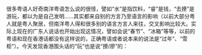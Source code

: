 很多粤语人好奇南洋粤语怎么说的很怪，譬如“水”是指饮料，“睿”是钱，“去撩”是游玩，都以为是自己发明……其实都来自别的方言乃至语言的影响（以前大部分粤人就是粤人聚居，但南洋粤人得和很多别的语言方言人来往，交叉影响比较大。实际上现在的广东人说话也开始出现这情况，譬如会说“春节”、“冰箱”等等，以前的粤语和现在香港话都没有这样说的，正确粤语或者说本来的说法是“过年”、“雪柜”）。今天发现香港围头话的“玩”也是说“撩/廖”的：
